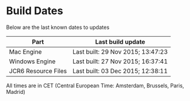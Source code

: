 # Build Dates

Below are the last known dates to updates

Part | Last build update
-----|-----
Mac Engine | Last built: 29 Nov 2015; 13:47:23
Windows Engine | Last built: 27 Nov 2015; 16:37:41
JCR6 Resource Files | Last built: 03 Dec 2015; 12:38:11
All times are in CET (Central European Time: Amsterdam, Brussels, Paris, Madrid)



